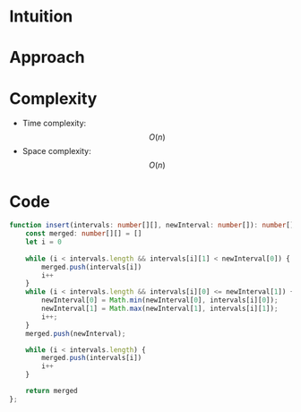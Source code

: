 # Intuition
<!-- Describe your first thoughts on how to solve this problem. -->

# Approach
<!-- Describe your approach to solving the problem. -->

# Complexity
- Time complexity: $$O(n)$$
- Space complexity: $$O(n)$$
<!-- Add your space complexity here, e.g. $$O(n)$$ -->

# Code
```ts
function insert(intervals: number[][], newInterval: number[]): number[][] {
    const merged: number[][] = []
    let i = 0
    
    while (i < intervals.length && intervals[i][1] < newInterval[0]) {
        merged.push(intervals[i])
        i++
    }
    while (i < intervals.length && intervals[i][0] <= newInterval[1]) {
        newInterval[0] = Math.min(newInterval[0], intervals[i][0]);
        newInterval[1] = Math.max(newInterval[1], intervals[i][1]);
        i++;
    }
    merged.push(newInterval);

    while (i < intervals.length) {
        merged.push(intervals[i])
        i++
    }

    return merged
};
```